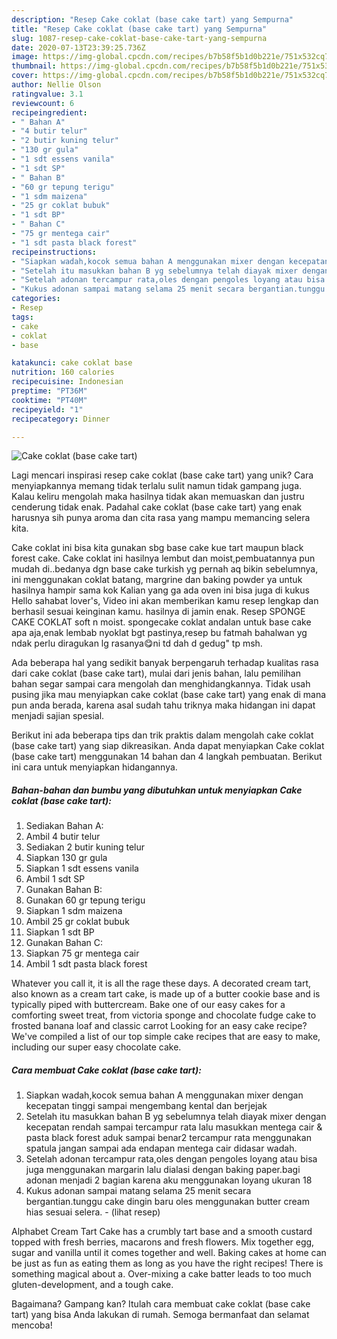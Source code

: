 ```yaml
---
description: "Resep Cake coklat (base cake tart) yang Sempurna"
title: "Resep Cake coklat (base cake tart) yang Sempurna"
slug: 1087-resep-cake-coklat-base-cake-tart-yang-sempurna
date: 2020-07-13T23:39:25.736Z
image: https://img-global.cpcdn.com/recipes/b7b58f5b1d0b221e/751x532cq70/cake-coklat-base-cake-tart-foto-resep-utama.jpg
thumbnail: https://img-global.cpcdn.com/recipes/b7b58f5b1d0b221e/751x532cq70/cake-coklat-base-cake-tart-foto-resep-utama.jpg
cover: https://img-global.cpcdn.com/recipes/b7b58f5b1d0b221e/751x532cq70/cake-coklat-base-cake-tart-foto-resep-utama.jpg
author: Nellie Olson
ratingvalue: 3.1
reviewcount: 6
recipeingredient:
- " Bahan A"
- "4 butir telur"
- "2 butir kuning telur"
- "130 gr gula"
- "1 sdt essens vanila"
- "1 sdt SP"
- " Bahan B"
- "60 gr tepung terigu"
- "1 sdm maizena"
- "25 gr coklat bubuk"
- "1 sdt BP"
- " Bahan C"
- "75 gr mentega cair"
- "1 sdt pasta black forest"
recipeinstructions:
- "Siapkan wadah,kocok semua bahan A menggunakan mixer dengan kecepatan tinggi sampai mengembang kental dan berjejak"
- "Setelah itu masukkan bahan B yg sebelumnya telah diayak mixer dengan kecepatan rendah sampai tercampur rata lalu masukkan mentega cair &amp; pasta black forest aduk sampai benar2 tercampur rata menggunakan spatula jangan sampai ada endapan mentega cair didasar wadah."
- "Setelah adonan tercampur rata,oles dengan pengoles loyang atau bisa juga menggunakan margarin lalu dialasi dengan baking paper.bagi adonan menjadi 2 bagian karena aku menggunakan loyang ukuran 18"
- "Kukus adonan sampai matang selama 25 menit secara bergantian.tunggu cake dingin baru oles menggunakan butter cream hias sesuai selera.             (lihat resep)"
categories:
- Resep
tags:
- cake
- coklat
- base

katakunci: cake coklat base 
nutrition: 160 calories
recipecuisine: Indonesian
preptime: "PT36M"
cooktime: "PT40M"
recipeyield: "1"
recipecategory: Dinner

---
```



![Cake coklat (base cake tart)](https://img-global.cpcdn.com/recipes/b7b58f5b1d0b221e/751x532cq70/cake-coklat-base-cake-tart-foto-resep-utama.jpg)

Lagi mencari inspirasi resep cake coklat (base cake tart) yang unik? Cara menyiapkannya memang tidak terlalu sulit namun tidak gampang juga. Kalau keliru mengolah maka hasilnya tidak akan memuaskan dan justru cenderung tidak enak. Padahal cake coklat (base cake tart) yang enak harusnya sih punya aroma dan cita rasa yang mampu memancing selera kita.

Cake coklat ini bisa kita gunakan sbg base cake kue tart maupun black forest cake. Cake coklat ini hasilnya lembut dan moist,pembuatannya pun mudah di..bedanya dgn base cake turkish yg pernah aq bikin sebelumnya, ini menggunakan coklat batang, margrine dan baking powder ya untuk hasilnya hampir sama kok Kalian yang ga ada oven ini bisa juga di kukus  Hello sahabat lover&#39;s, Video ini akan memberikan kamu resep lengkap dan berhasil sesuai keinginan kamu. hasilnya di jamin enak. Resep SPONGE CAKE COKLAT soft n moist. spongecake coklat andalan untuk base cake apa aja,enak lembab nyoklat bgt pastinya,resep bu fatmah bahalwan yg ndak perlu diragukan lg rasanya😋ni td dah d gedug&#34; tp msh.

Ada beberapa hal yang sedikit banyak berpengaruh terhadap kualitas rasa dari cake coklat (base cake tart), mulai dari jenis bahan, lalu pemilihan bahan segar sampai cara mengolah dan menghidangkannya. Tidak usah pusing jika mau menyiapkan cake coklat (base cake tart) yang enak di mana pun anda berada, karena asal sudah tahu triknya maka hidangan ini dapat menjadi sajian spesial.


Berikut ini ada beberapa tips dan trik praktis dalam mengolah cake coklat (base cake tart) yang siap dikreasikan. Anda dapat menyiapkan Cake coklat (base cake tart) menggunakan 14 bahan dan 4 langkah pembuatan. Berikut ini cara untuk menyiapkan hidangannya.

<!--inarticleads1-->

##### Bahan-bahan dan bumbu yang dibutuhkan untuk menyiapkan Cake coklat (base cake tart):

1. Sediakan  Bahan A:
1. Ambil 4 butir telur
1. Sediakan 2 butir kuning telur
1. Siapkan 130 gr gula
1. Siapkan 1 sdt essens vanila
1. Ambil 1 sdt SP
1. Gunakan  Bahan B:
1. Gunakan 60 gr tepung terigu
1. Siapkan 1 sdm maizena
1. Ambil 25 gr coklat bubuk
1. Siapkan 1 sdt BP
1. Gunakan  Bahan C:
1. Siapkan 75 gr mentega cair
1. Ambil 1 sdt pasta black forest


Whatever you call it, it is all the rage these days. A decorated cream tart, also known as a cream tart cake, is made up of a butter cookie base and is typically piped with buttercream. Bake one of our easy cakes for a comforting sweet treat, from victoria sponge and chocolate fudge cake to frosted banana loaf and classic carrot Looking for an easy cake recipe? We&#39;ve compiled a list of our top simple cake recipes that are easy to make, including our super easy chocolate cake. 

<!--inarticleads2-->

##### Cara membuat Cake coklat (base cake tart):

1. Siapkan wadah,kocok semua bahan A menggunakan mixer dengan kecepatan tinggi sampai mengembang kental dan berjejak
1. Setelah itu masukkan bahan B yg sebelumnya telah diayak mixer dengan kecepatan rendah sampai tercampur rata lalu masukkan mentega cair &amp; pasta black forest aduk sampai benar2 tercampur rata menggunakan spatula jangan sampai ada endapan mentega cair didasar wadah.
1. Setelah adonan tercampur rata,oles dengan pengoles loyang atau bisa juga menggunakan margarin lalu dialasi dengan baking paper.bagi adonan menjadi 2 bagian karena aku menggunakan loyang ukuran 18
1. Kukus adonan sampai matang selama 25 menit secara bergantian.tunggu cake dingin baru oles menggunakan butter cream hias sesuai selera. -             (lihat resep)


Alphabet Cream Tart Cake has a crumbly tart base and a smooth custard topped with fresh berries, macarons and fresh flowers. Mix together egg, sugar and vanilla until it comes together and well. Baking cakes at home can be just as fun as eating them as long as you have the right recipes! There is something magical about a. Over-mixing a cake batter leads to too much gluten-development, and a tough cake. 

Bagaimana? Gampang kan? Itulah cara membuat cake coklat (base cake tart) yang bisa Anda lakukan di rumah. Semoga bermanfaat dan selamat mencoba!
